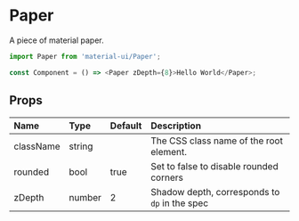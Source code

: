 Paper
=====

A piece of material paper.

```js
import Paper from 'material-ui/Paper';

const Component = () => <Paper zDepth={8}>Hello World</Paper>;
```

Props
-----


| Name | Type | Default | Description |
|:-----|:-----|:-----|:-----|
| className | string |  |  The CSS class name of the root element. |
| rounded | bool | true |  Set to false to disable rounded corners |
| zDepth | number | 2 |  Shadow depth, corresponds to `dp` in the spec |
